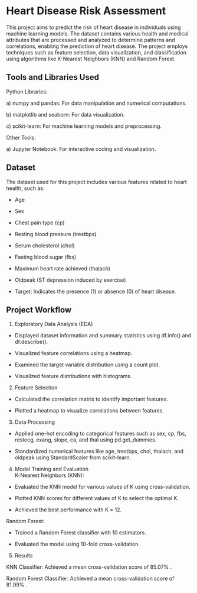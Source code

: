 
# Heart Disease Risk Assessment

This project aims to predict the risk of heart disease in individuals using machine learning models. The dataset contains various health and medical attributes that are processed and analyzed to determine patterns and correlations, enabling the prediction of heart disease. The project employs techniques such as feature selection, data visualization, and classification using algorithms like K-Nearest Neighbors (KNN) and Random Forest.




## Tools and Libraries Used

Python Libraries:

a) numpy and pandas: For data manipulation and numerical computations.

b) matplotlib and seaborn: For data visualization.

c) scikit-learn: For machine learning models and preprocessing.

Other Tools:

a) Jupyter Notebook: For interactive coding and visualization.

## Dataset

The dataset used for this project includes various features related to heart health, such as:

* Age

* Sex

* Chest pain type (cp)

* Resting blood pressure (trestbps)

* Serum cholesterol (chol)

* Fasting blood sugar (fbs)

* Maximum heart rate achieved (thalach)

* Oldpeak (ST depression induced by exercise)

* Target: Indicates the presence (1) or absence (0) of heart disease.

## Project Workflow

1. Exploratory Data Analysis (EDA)

* Displayed dataset information and summary statistics using df.info() and df.describe().

* Visualized feature correlations using a heatmap.

* Examined the target variable distribution using a count plot.

* Visualized feature distributions with histograms.

2. Feature Selection

* Calculated the correlation matrix to identify important features.

* Plotted a heatmap to visualize correlations between features.

3. Data Processing

* Applied one-hot encoding to categorical features such as sex, cp, fbs, restecg, exang, slope, ca, and thal using pd.get_dummies.

* Standardized numerical features like age, trestbps, chol, thalach, and oldpeak using StandardScaler from scikit-learn.

4. Model Training and Evaluation   
K-Nearest Neighbors (KNN):

* Evaluated the KNN model for various values of K using cross-validation.

* Plotted KNN scores for different values of K to select the optimal K.

* Achieved the best performance with K = 12.

Random Forest:

* Trained a Random Forest classifier with 10 estimators.

* Evaluated the model using 10-fold cross-validation.

5. Results

KNN Classifier: Achieved a mean cross-validation score of 85.07% .

Random Forest Classifier: Achieved a mean cross-validation score of 81.99% .
